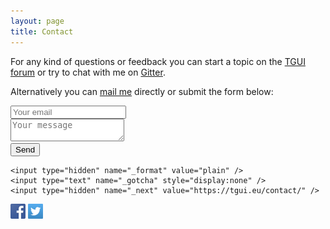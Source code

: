 ```yaml
---
layout: page
title: Contact
---
```


For any kind of questions or feedback you can start a topic on the [TGUI forum](https://forum.tgui.eu) or try to chat with me on [Gitter](https://gitter.im/texus/TGUI).

<div>
  <p class="SmallBottomMargin">Alternatively you can <a href="mailto:vdv_b@tgui.eu">mail me</a> directly or submit the form below:</p>
  <form method="POST" action="https://formspree.io/vdv_b@tgui.eu">
    <input name="_replyto" placeholder="Your email" type="email"><br>
    <textarea name="message" placeholder="Your message"></textarea><br>
    <button type="submit">Send</button>

    <input type="hidden" name="_format" value="plain" />
    <input type="text" name="_gotcha" style="display:none" />
    <input type="hidden" name="_next" value="https://tgui.eu/contact/" />
  </form>
</div>

<div>
  <a href="https://www.facebook.com/TexusGUI"><img src="/resources/facebook.png" alt="Facebook" width="24" height="24" title="Visit Facebook page" /></a>
  <a href="https://twitter.com/TexusGUI"><img src="/resources/twitter.png" alt="Twitter" width="24" height="24" title="Visit Twitter page" /></a>
</div>
